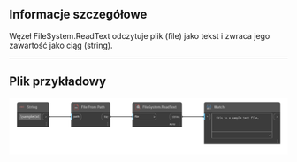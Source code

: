 ## Informacje szczegółowe
Węzeł FileSystem.ReadText odczytuje plik (file) jako tekst i zwraca jego zawartość jako ciąg (string).
___
## Plik przykładowy

![FileSystem.ReadText](./DSCore.IO.FileSystem.ReadText_img.png)
